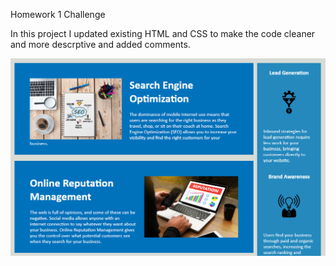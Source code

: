 Homework 1 Challenge

In this project I updated existing HTML and CSS to make the code cleaner and more descrptive and added comments.

![Screenshot of Website](./assets/images/preview.png)